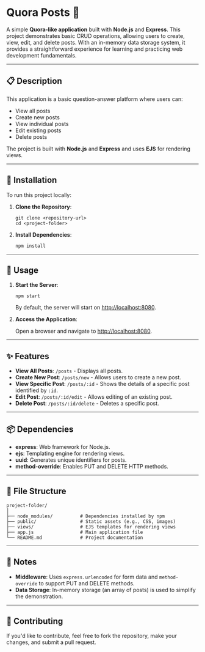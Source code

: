 
<html lang="en">
<body>

  <h1>Quora Posts 📝</h1>
  <p>A simple <strong>Quora-like application</strong> built with <strong>Node.js</strong> and <strong>Express</strong>. This project demonstrates basic CRUD operations, allowing users to create, view, edit, and delete posts. With an in-memory data storage system, it provides a straightforward experience for learning and practicing web development fundamentals.</p>
  
  <hr>

  <h2>📋 Description</h2>
  <p>This application is a basic question-answer platform where users can:</p>
  <ul>
    <li>View all posts</li>
    <li>Create new posts</li>
    <li>View individual posts</li>
    <li>Edit existing posts</li>
    <li>Delete posts</li>
  </ul>
  <p>The project is built with <strong>Node.js</strong> and <strong>Express</strong> and uses <strong>EJS</strong> for rendering views.</p>
  
  <hr>

  <h2>🚀 Installation</h2>
  <p>To run this project locally:</p>
  <ol>
    <li><strong>Clone the Repository</strong>:</li>
    <pre><code>git clone &lt;repository-url&gt;
cd &lt;project-folder&gt;</code></pre>
    <li><strong>Install Dependencies</strong>:</li>
    <pre><code>npm install</code></pre>
  </ol>
  
  <hr>

  <h2>🔧 Usage</h2>
  <ol>
    <li><strong>Start the Server</strong>:</li>
    <pre><code>npm start</code></pre>
    <p>By default, the server will start on <a href="http://localhost:8080">http://localhost:8080</a>.</p>
    <li><strong>Access the Application</strong>:</li>
    <p>Open a browser and navigate to <a href="http://localhost:8080">http://localhost:8080</a>.</p>
  </ol>
  
  <hr>

  <h2>✨ Features</h2>
  <ul>
    <li><strong>View All Posts</strong>: <code>/posts</code> - Displays all posts.</li>
    <li><strong>Create New Post</strong>: <code>/posts/new</code> - Allows users to create a new post.</li>
    <li><strong>View Specific Post</strong>: <code>/posts/:id</code> - Shows the details of a specific post identified by <code>:id</code>.</li>
    <li><strong>Edit Post</strong>: <code>/posts/:id/edit</code> - Allows editing of an existing post.</li>
    <li><strong>Delete Post</strong>: <code>/posts/:id/delete</code> - Deletes a specific post.</li>
  </ul>
  
  <hr>

  <h2>📦 Dependencies</h2>
  <ul>
    <li><strong>express</strong>: Web framework for Node.js.</li>
    <li><strong>ejs</strong>: Templating engine for rendering views.</li>
    <li><strong>uuid</strong>: Generates unique identifiers for posts.</li>
    <li><strong>method-override</strong>: Enables PUT and DELETE HTTP methods.</li>
  </ul>
  
  <hr>

  <h2>📂 File Structure</h2>
  <pre><code>project-folder/
│
├── node_modules/          # Dependencies installed by npm
├── public/                # Static assets (e.g., CSS, images)
├── views/                 # EJS templates for rendering views
├── app.js                 # Main application file
└── README.md              # Project documentation
</code></pre>
  
  <hr>

  <h2>📝 Notes</h2>
  <ul>
    <li><strong>Middleware</strong>: Uses <code>express.urlencoded</code> for form data and <code>method-override</code> to support PUT and DELETE methods.</li>
    <li><strong>Data Storage</strong>: In-memory storage (an array of posts) is used to simplify the demonstration.</li>
  </ul>
  
  <hr>

  <h2>🤝 Contributing</h2>
  <p>If you'd like to contribute, feel free to fork the repository, make your changes, and submit a pull request.</p>

</body>
</html>
